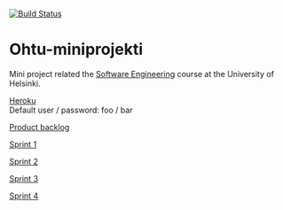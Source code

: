 [![Build Status](https://travis-ci.org/TKT-FUBAR/Ohtu-miniprojekti.svg?branch=master)](https://travis-ci.org/TKT-FUBAR/Ohtu-miniprojekti)

# Ohtu-miniprojekti

Mini project related the [Software Engineering](https://github.com/mluukkai/ohtu2017/wiki/Ohjelmistotuotanto-2017) course at the University of Helsinki.

[Heroku](https://stark-oasis-88090.herokuapp.com/)  
Default user / password: foo / bar

[Product backlog](https://docs.google.com/spreadsheets/d/1HYBVMPEVb1osny_8HMqPEH_wfJTEHAolTwObCtwdREc/edit#gid=0)

[Sprint 1](https://docs.google.com/spreadsheets/d/1HYBVMPEVb1osny_8HMqPEH_wfJTEHAolTwObCtwdREc/edit#gid=2057570740)

[Sprint 2](https://docs.google.com/spreadsheets/d/1HYBVMPEVb1osny_8HMqPEH_wfJTEHAolTwObCtwdREc/edit#gid=1447702548)

[Sprint 3](https://docs.google.com/spreadsheets/d/1HYBVMPEVb1osny_8HMqPEH_wfJTEHAolTwObCtwdREc/edit#gid=489358515S)

[Sprint 4](https://docs.google.com/spreadsheets/d/1HYBVMPEVb1osny_8HMqPEH_wfJTEHAolTwObCtwdREc/edit#gid=1402612318)

